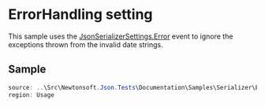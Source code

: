 ﻿# ErrorHandling setting

This sample uses the [JsonSerializerSettings.Error](/api/newtonsoft/json/jsonserializersettings/error/#property-error) event to ignore the exceptions thrown from the invalid date strings.

## Sample

```csharp Usage
source: ..\Src\Newtonsoft.Json.Tests\Documentation\Samples\Serializer\ErrorHandlingEvent.cs
region: Usage
```
